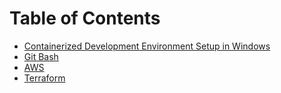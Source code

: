 # Table of Contents

- [Containerized Development Environment Setup in Windows](/docs/containerized-dev-environment-windows)
- [Git Bash](/docs/git-bash)
- [AWS](/docs/aws)
- [Terraform](/docs/terraform)
